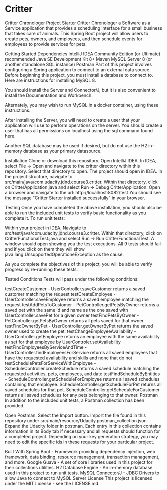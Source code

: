 # Critter
Critter Chronologer Project Starter
Critter Chronologer a Software as a Service application that provides a scheduling interface for a small business that takes care of animals. This Spring Boot project will allow users to create pets, owners, and employees, and then schedule events for employees to provide services for pets.

Getting Started
Dependencies
IntelliJ IDEA Community Edition (or Ultimate) recommended
Java SE Development Kit 8+
Maven
MySQL Server 8 (or another standalone SQL instance)
Postman
Part of this project involves configuring a Spring application to connect to an external data source. Before beginning this project, you must install a database to connect to. Here are instructions for installing MySQL 8.

You should install the Server and Connector/J, but it is also convenient to install the Documentation and Workbench.

Alternately, you may wish to run MySQL in a docker container, using these instructions.

After installing the Server, you will need to create a user that your application will use to perform operations on the server. You should create a user that has all permissions on localhost using the sql command found here.

Another SQL database may be used if desired, but do not use the H2 in-memory database as your primary datasource.

Installation
Clone or download this repository.
Open IntelliJ IDEA.
In IDEA, select File -> Open and navigate to the critter directory within this repository. Select that directory to open.
The project should open in IDEA. In the project structure, navigate to src/main/java/com.udacity.jdnd.course3.critter.
Within that directory, click on CritterApplication.java and select Run -> Debug CritterApplication.
Open a browser and navigate to the url: http://localhost:8082/test
You should see the message "Critter Starter installed successfully" in your browser.

Testing
Once you have completed the above installation, you should also be able to run the included unit tests to verify basic functionality as you complete it. To run unit tests:

Within your project in IDEA, Navigate to src/test/java/com.udacity.jdnd.course3.critter.
Within that directory, click on CritterFunctionalTest.java and select Run -> Run CritterFunctionalTest.
A window should open showing you the test executions. All 9 tests should fail and if you click on them they will show java.lang.UnsupportedOperationeException as the cause.

As you complete the objectives of this project, you will be able to verify progress by re-running these tests.

Tested Conditions
Tests will pass under the following conditions:

testCreateCustomer - UserController.saveCustomer returns a saved customer matching the request
testCreateEmployee - UserController.saveEmployee returns a saved employee matching the request
testAddPetsToCustomer - PetController.getPetsByOwner returns a saved pet with the same id and name as the one saved with UserController.savePet for a given owner
testFindPetsByOwner - PetController.getPetsByOwner returns all pets saved for that owner.
testFindOwnerByPet - UserController.getOwnerByPet returns the saved owner used to create the pet.
testChangeEmployeeAvailability - UserController.getEmployee returns an employee with the same availability as set for that employee by UserControler.setAvailability
testFindEmployeesByServiceAndTime - UserController.findEmployeesForService returns all saved employees that have the requested availability and skills and none that do not
testSchedulePetsForServiceWithEmployee - ScheduleController.createSchedule returns a saved schedule matching the requested activities, pets, employees, and date
testFindScheduleByEntities - ScheduleController.getScheduleForEmployee returns all saved schedules containing that employee. ScheduleController.getScheduleForPet returns all saved schedules for that pet. ScheduleController.getScheduleForCustomer returns all saved schedules for any pets belonging to that owner.
Postman
In addition to the included unit tests, a Postman collection has been provided.

Open Postman.
Select the Import button.
Import the file found in this repository under src/main/resource/Udacity.postman_collection.json
Expand the Udacity folder in postman.
Each entry in this collection contains information in its Body tab if necessary and all requests should function for a completed project. Depending on your key generation strategy, you may need to edit the specific ids in these requests for your particular project.

Built With
Spring Boot - Framework providing dependency injection, web framework, data binding, resource management, transaction management, and more.
Google Guava - A set of core libraries used in this project for their collections utilities.
H2 Database Engine - An in-memory database used in this project to run unit tests.
MySQL Connector/J - JDBC Drivers to allow Java to connect to MySQL Server
License
This project is licensed under the MIT License - see the LICENSE.md
